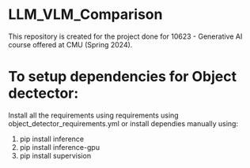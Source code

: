 # LLM_VLM_Comparison
This repository is created for the project done for 10623 - Generative AI course offered at CMU (Spring 2024).

# To setup dependencies for Object dectector:
Install all the requirements using requirements using object_detector_requirements.yml or install dependies manually using:
  1) pip install inference
  2) pip install inference-gpu
  3) pip install supervision
  
